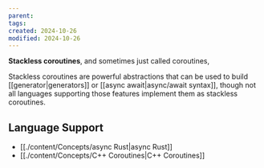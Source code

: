```yaml
---
parent: 
tags: 
created: 2024-10-26
modified: 2024-10-26
---
```

**Stackless coroutines**, and sometimes just called coroutines,

Stackless coroutines are powerful abstractions that can be used to build [[generator|generators]] or [[async await|async/await syntax]], though not all languages supporting those features implement them as stackless coroutines.

## Language Support
- [[./content/Concepts/async Rust|async Rust]]
- [[./content/Concepts/C++ Coroutines|C++ Coroutines]]
